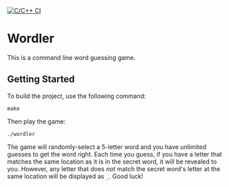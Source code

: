 [![C/C++ CI](https://github.com/lokeshkumaraguru/Wordler/actions/workflows/c-cpp.yml/badge.svg)](https://github.com/lokeshkumaraguru/Wordler/actions/workflows/c-cpp.yml)

# Wordler

This is a command line word guessing game.

## Getting Started

To build the project, use the following command:

```
make
```

Then play the game:

```
./wordler
```

The game will randomly-select a 5-letter word and you have unlimited guesses to get the word right. Each time you guess, if you have a letter that matches the same location as it is in the secret word, it will be revealed to you. However, any letter that does *not* match the secret word's letter at the same location will be displayed as `_`. Good luck!
